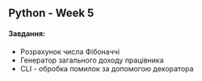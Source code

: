 ## Python - Week 5

#### Завдання:

- Розрахунок числа Фібоначчі
- Генератор загального доходу працівника
- CLI - обробка помилок за допомогою декоратора
